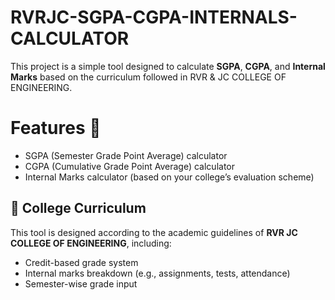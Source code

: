 # RVRJC-SGPA-CGPA-INTERNALS-CALCULATOR

This project is a simple tool designed to calculate **SGPA**, **CGPA**, and **Internal Marks** based on the curriculum followed in RVR & JC COLLEGE OF ENGINEERING.

# Features 🚀
- SGPA (Semester Grade Point Average) calculator
- CGPA (Cumulative Grade Point Average) calculator
- Internal Marks calculator (based on your college’s evaluation scheme)

## 🏫 College Curriculum

This tool is designed according to the academic guidelines of **RVR JC COLLEGE OF ENGINEERING**, including:

- Credit-based grade system
- Internal marks breakdown (e.g., assignments, tests, attendance)
- Semester-wise grade input
